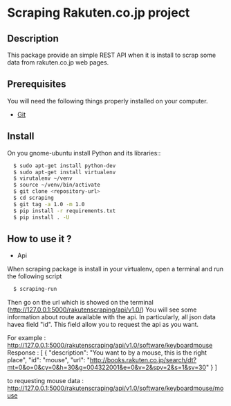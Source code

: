 # Scraping Rakuten.co.jp project

## Description

This package provide an simple REST API when it is install to scrap some data
from rakuten.co.jp web pages.

## Prerequisites

You will need the following things properly installed on your computer.

* [Git](http://git-scm.com/)

## Install

On you gnome-ubuntu install Python and its libraries::

```sh
  $ sudo apt-get install python-dev
  $ sudo apt-get install virtualenv
  $ virutalenv ~/venv
  $ source ~/venv/bin/activate
  $ git clone <repository-url>
  $ cd scraping
  $ git tag -a 1.0 -m 1.0
  $ pip install -r requirements.txt
  $ pip install . -U
```
## How to use it ?

- Api

When scraping package is install in your virtualenv, open a terminal and run the following script

```sh
  $ scraping-run
```
Then go on the url which is showed on the terminal (http://127.0.0.1:5000/rakutenscraping/api/v1.0/)
You will see some information about route available with the api. 
In particularly, all json data havea field "id". This field allow you to request the api as you want.

For example : http://127.0.0.1:5000/rakutenscraping/api/v1.0/software/keyboardmouse
    Response :
 [
  {
    "description": "You want to by a mouse, this is the right place", 
    "id": "mouse", 
    "url": "http://books.rakuten.co.jp/search/dt?mt=0&o=0&cy=0&h=30&g=004322001&e=0&v=2&spv=2&s=1&sv=30"
  }
 ]

to requesting mouse data : http://127.0.0.1:5000/rakutenscraping/api/v1.0/software/keyboardmouse/mouse
